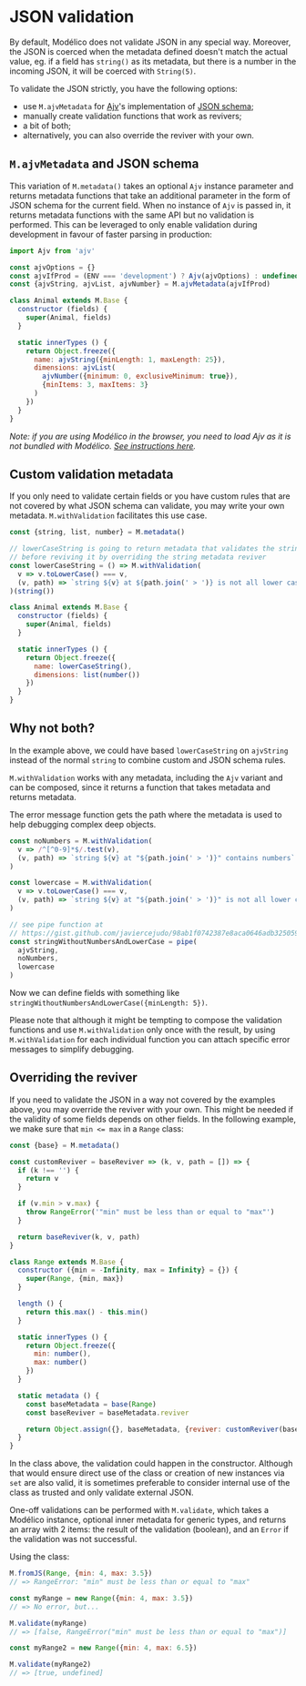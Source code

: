 # JSON validation

By default, Modélico does not validate JSON in any special way. Moreover, the
JSON is coerced when the metadata defined doesn't match the actual value, eg.
if a field has `string()` as its metadata, but there is a number in the
incoming JSON, it will be coerced with `String(5)`.

To validate the JSON strictly, you have the following options:

- use `M.ajvMetadata` for [Ajv](https://epoberezkin.github.io/ajv/)'s implementation of [JSON schema](http://json-schema.org/);
- manually create validation functions that work as revivers;
- a bit of both;
- alternatively, you can also override the reviver with your own.

## `M.ajvMetadata` and JSON schema

This variation of `M.metadata()` takes an optional `Ajv` instance parameter
and returns metadata functions that take an additional parameter in the form of
JSON schema for the current field. When no instance of `Ajv` is passed in, it
returns metadata functions with the same API but no validation is performed.
This can be leveraged to only enable validation during development in favour of
faster parsing in production:

```js
import Ajv from 'ajv'

const ajvOptions = {}
const ajvIfProd = (ENV === 'development') ? Ajv(ajvOptions) : undefined
const {ajvString, ajvList, ajvNumber} = M.ajvMetadata(ajvIfProd)

class Animal extends M.Base {
  constructor (fields) {
    super(Animal, fields)
  }

  static innerTypes () {
    return Object.freeze({
      name: ajvString({minLength: 1, maxLength: 25}),
      dimensions: ajvList(
        ajvNumber({minimum: 0, exclusiveMinimum: true}),
        {minItems: 3, maxItems: 3}
      )
    })
  }
}
```

_Note: if you are using Modélico in the browser, you need to load Ajv as it is
not bundled with Modélico.
[See instructions here](https://epoberezkin.github.io/ajv/#using-in-browser)._

## Custom validation metadata

If you only need to validate certain fields or you have custom rules that are
not covered by what JSON schema can validate, you may write your own metadata.
`M.withValidation` facilitates this use case.

```js
const {string, list, number} = M.metadata()

// lowerCaseString is going to return metadata that validates the string
// before reviving it by overriding the string metadata reviver
const lowerCaseString = () => M.withValidation(
  v => v.toLowerCase() === v,
  (v, path) => `string ${v} at ${path.join(' > ')} is not all lower case`
)(string())

class Animal extends M.Base {
  constructor (fields) {
    super(Animal, fields)
  }

  static innerTypes () {
    return Object.freeze({
      name: lowerCaseString(),
      dimensions: list(number())
    })
  }
}
```

## Why not both?

In the example above, we could have based `lowerCaseString` on `ajvString`
instead of the normal `string` to combine custom and JSON schema rules.

`M.withValidation` works with any metadata, including the `Ajv` variant and
can be composed, since it returns a function that takes metadata and returns
metadata.

The error message function gets the path where the metadata is used to help
debugging complex deep objects.

```js
const noNumbers = M.withValidation(
  v => /^[^0-9]*$/.test(v),
  (v, path) => `string ${v} at "${path.join(' > ')}" contains numbers`
)

const lowercase = M.withValidation(
  v => v.toLowerCase() === v,
  (v, path) => `string ${v} at "${path.join(' > ')}" is not all lower case`
)

// see pipe function at
// https://gist.github.com/javiercejudo/98ab1f0742387e8aca0646adb325059f
const stringWithoutNumbersAndLowerCase = pipe(
  ajvString,
  noNumbers,
  lowercase
)
```

Now we can define fields with something like
`stringWithoutNumbersAndLowerCase({minLength: 5})`.

Please note that although it might be tempting to compose the validation
functions and use `M.withValidation` only once with the result, by using
`M.withValidation` for each individual function you can attach specific
error messages to simplify debugging.

## Overriding the reviver

If you need to validate the JSON in a way not covered by the examples above,
you may override the reviver with your own. This might be needed if the
validity of some fields depends on other fields. In the following example,
we make sure that `min <= max` in a `Range` class:

```js
const {base} = M.metadata()

const customReviver = baseReviver => (k, v, path = []) => {
  if (k !== '') {
    return v
  }

  if (v.min > v.max) {
    throw RangeError('"min" must be less than or equal to "max"')
  }

  return baseReviver(k, v, path)
}

class Range extends M.Base {
  constructor ({min = -Infinity, max = Infinity} = {}) {
    super(Range, {min, max})
  }

  length () {
    return this.max() - this.min()
  }

  static innerTypes () {
    return Object.freeze({
      min: number(),
      max: number()
    })
  }

  static metadata () {
    const baseMetadata = base(Range)
    const baseReviver = baseMetadata.reviver

    return Object.assign({}, baseMetadata, {reviver: customReviver(baseReviver) })
  }
}
```

In the class above, the validation could happen in the constructor. Although
that would ensure direct use of the class or creation of new instances via
`set` are also valid, it is sometimes preferable to consider internal use of
the class as trusted and only validate external JSON.

One-off validations can be performed with `M.validate`, which takes a Modélico
instance, optional inner metadata for generic types, and returns an array
with 2 items: the result of the validation (boolean), and an `Error` if the
validation was not successful.

Using the class:

```js
M.fromJS(Range, {min: 4, max: 3.5})
// => RangeError: "min" must be less than or equal to "max"

const myRange = new Range({min: 4, max: 3.5})
// => No error, but...

M.validate(myRange)
// => [false, RangeError("min" must be less than or equal to "max")]

const myRange2 = new Range({min: 4, max: 6.5})

M.validate(myRange2)
// => [true, undefined]
```
